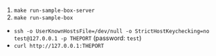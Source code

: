 1. `make run-sample-box-server`
2. `make run-sample-box` 

- `ssh -o UserKnownHostsFile=/dev/null -o StrictHostKeychecking=no test@127.0.0.1 -p THEPORT` (password: `test`)
- `curl http://127.0.0.1:THEPORT`
